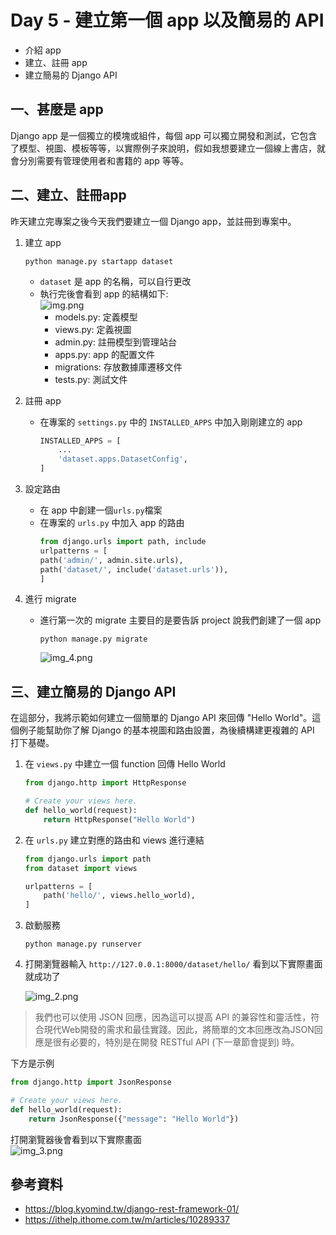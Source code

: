 # Day 5 - 建立第一個 app 以及簡易的 API
- 介紹 app
- 建立、註冊 app
- 建立簡易的 Django API

## 一、甚麼是 app
Django app 是一個獨立的模塊或組件，每個 app 可以獨立開發和測試，它包含了模型、視圖、模板等等，以實際例子來說明，假如我想要建立一個線上書店，就會分別需要有管理使用者和書籍的 app 等等。

## 二、建立、註冊app
昨天建立完專案之後今天我們要建立一個 Django app，並註冊到專案中。

1. 建立 app
    ```commandline
    python manage.py startapp dataset
    ```
    - `dataset` 是 app 的名稱，可以自行更改
    - 執行完後會看到 app 的結構如下:  
    ![img.png](https://github.com/David20001110/2024-iTome/blob/master/Day5/img.png?raw=true)
        - models.py: 定義模型
        - views.py: 定義視圖
        - admin.py: 註冊模型到管理站台
        - apps.py: app 的配置文件
        - migrations: 存放數據庫遷移文件
        - tests.py: 測試文件 
   

2. 註冊 app

    - 在專案的 `settings.py` 中的 `INSTALLED_APPS` 中加入剛剛建立的 app
        ```python
        INSTALLED_APPS = [
            ...
            'dataset.apps.DatasetConfig',
        ]
        ```


3. 設定路由
    - 在 app 中創建一個`urls.py`檔案
    - 在專案的 `urls.py` 中加入 app 的路由
        ```python
        from django.urls import path, include
        urlpatterns = [
        path('admin/', admin.site.urls),
        path('dataset/', include('dataset.urls')),
        ]
       ```
4. 進行 migrate
    - 進行第一次的 migrate 主要目的是要告訴 project 說我們創建了一個 app
        ```commandline
        python manage.py migrate
        ```
        ![img_4.png](https://github.com/David20001110/2024-iTome/blob/master/Day5/img_4.png?raw=true)

## 三、建立簡易的 Django API
在這部分，我將示範如何建立一個簡單的 Django API 來回傳 "Hello World"。這個例子能幫助你了解 Django 的基本視圖和路由設置，為後續構建更複雜的 API 打下基礎。

1. 在 `views.py` 中建立一個 function 回傳 Hello World
    ```python
    from django.http import HttpResponse

    # Create your views here.
    def hello_world(request):
        return HttpResponse("Hello World")
   ```
2. 在 `urls.py` 建立對應的路由和 views 進行連結
    ```python
    from django.urls import path
    from dataset import views

    urlpatterns = [
        path('hello/', views.hello_world),
    ]
    ```
3. 啟動服務
    ```commandline
    python manage.py runserver
    ```
   
4. 打開瀏覽器輸入 `http://127.0.0.1:8000/dataset/hello/` 看到以下實際畫面就成功了  

    ![img_2.png](https://github.com/David20001110/2024-iTome/blob/master/Day5/img_2.png?raw=true)

> 我們也可以使用 JSON 回應，因為這可以提高 API 的兼容性和靈活性，符合現代Web開發的需求和最佳實踐。因此，將簡單的文本回應改為JSON回應是很有必要的，特別是在開發 RESTful API (下一章節會提到) 時。

下方是示例
```python
from django.http import JsonResponse

# Create your views here.
def hello_world(request):
    return JsonResponse({"message": "Hello World"})
```
打開瀏覽器後會看到以下實際畫面  
![img_3.png](https://github.com/David20001110/2024-iTome/blob/master/Day5/img_3.png?raw=true)

## 參考資料
- https://blog.kyomind.tw/django-rest-framework-01/
- https://ithelp.ithome.com.tw/m/articles/10289337